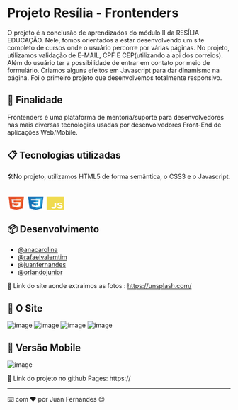 # Projeto Resília - Frontenders

O projeto é a conclusão de aprendizados do módulo II da RESÍLIA EDUCAÇÃO. Nele, fomos orientados a estar desenvolvendo um site completo de cursos onde o usuário percorre por várias páginas. No projeto, utilizamos validação de E-MAIL, CPF E CEP(utilizando a api dos correios).
Além do usuário ter a possibilidade de entrar em contato por meio de formulário. Criamos alguns efeitos em Javascript para dar dinamismo na página.
Foi o primeiro projeto que desenvolvemos totalmente responsivo.

## 🚀 Finalidade

Frontenders é uma plataforma de mentoria/suporte para desenvolvedores nas mais diversas tecnologias usadas por desenvolvedores Front-End de aplicações Web/Mobile.


## 📋 Tecnologias utilizadas

🛠️No projeto, utilizamos HTML5 de forma semântica, o CSS3 e o Javascript.
<div style="display: inline_block"><br>
<img align="center" alt="Will-HTML" height="30" width="40" src="https://raw.githubusercontent.com/devicons/devicon/master/icons/html5/html5-original.svg">
<img align="center" alt="Will-CSS" height="30" width="40" src="https://raw.githubusercontent.com/devicons/devicon/master/icons/css3/css3-original.svg">
 <img align="center" alt="Will-Js" height="30" width="40" src="https://raw.githubusercontent.com/devicons/devicon/master/icons/javascript/javascript-plain.svg">
</div>


## 📦 Desenvolvimento

- [@anacarolina](https://www.github.com/dostoievs)
- [@rafaelvalemtim](https://www.github.com/eurafaelvalemtim)
- [@juanfernandes](https://www.github.com/juanjpf)
- [@orlandojunior](https://www.github.com/Orl-andoJr)


📌 Link do site aonde extraimos as fotos : https://unsplash.com/


## 📄 O Site

![image](https://)
![image](https://)
![image](https://)
![image](https://)


## 📄 Versão Mobile
![image](https://)



📌 Link do projeto no github Pages: https://
 


---
⌨️ com ❤️ por Juan Fernandes 😊
